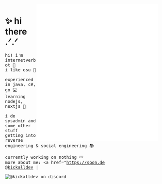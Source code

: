 <img align="right" width="400" alt="metrics" src="left.github.svg">
<h1>✨ hi there .ᐟ.ᐟ</h1>
<samp>
  
  hi! i'm internetverbot 👋
  <br>
  i like osu 🎵
  <br>
  <br>
  experienced in java, c#, go 💻
  <br>
  learning nodejs, nextjs 🧪
  <br>
  <br>
  i do sysadmin and some other stuff
  <br>
  getting into reverse engineering & social engineering 📚
  <br>
  <br>
  currently working on nothing 💤
  <br>
  more about me: <a href="https://soon.de</a>
  <br>
  <a href="https://discord.com/users/1214603080306524160">@kickalldev</a> |
  <br>
</samp>

<img alt="@kickalldev on discord" src="https://discord.c99.nl/widget/theme-5/1214603080306524160.png">

